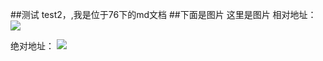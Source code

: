 ##测试 test2，,我是位于76下的md文档
##下面是图片
这里是图片
相对地址：
![](images/base-idc.png)


绝对地址：
![](http://www-dev.ctyun.cn/product2/zuiaitianxibi/images/base-idc.png)
